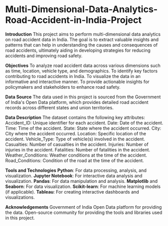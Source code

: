 # Multi-Dimensional-Data-Analytics-Road-Accident-in-India-Project

**Introduction**
This project aims to perform multi-dimensional data analytics on road accident data in India. The goal is to extract valuable insights and patterns that can help in understanding the causes and consequences of road accidents, ultimately aiding in developing strategies for reducing accidents and improving road safety.

**Objectives**
To analyze road accident data across various dimensions such as time, location, vehicle type, and demographics.
To identify key factors contributing to road accidents in India.
To visualize the data in an informative and interactive manner.
To provide actionable insights for policymakers and stakeholders to enhance road safety.

**Data Source**
The data used in this project is sourced from the Government of India's Open Data platform, which provides detailed road accident records across different states and union territories.

**Data Description**
The dataset contains the following key attributes:
Accident_ID: Unique identifier for each accident.
Date: Date of the accident.
Time: Time of the accident.
State: State where the accident occurred.
City: City where the accident occurred.
Location: Specific location of the accident.
Vehicle_Type: Type of vehicle(s) involved in the accident.
Casualties: Number of casualties in the accident.
Injuries: Number of injuries in the accident.
Fatalities: Number of fatalities in the accident.
Weather_Conditions: Weather conditions at the time of the accident.
Road_Conditions: Condition of the road at the time of the accident.

**Tools and Technologies**
**Python**: For data processing, analysis, and visualization.
**Jupyter Notebook**: For interactive data analysis and visualization.
**Pandas**: For data manipulation and analysis.
**Matplotlib** and **Seaborn**: For data visualization.
**Scikit-learn**: For machine learning models (if applicable).
**Tableau**: For creating interactive dashboards and visualizations.


**Acknowledgements**
Government of India Open Data platform for providing the data.
Open-source community for providing the tools and libraries used in this project.

